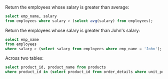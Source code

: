 Return the employees whose salary is greater than average:

```sql
select emp_name, salary 
from employees where salary > (select avg(salary) from employees);
```

Return the employees whose salary is greater than John's salary: 

```sql
select emp_name 
from employees
where salary > (select salary from employees where emp_name = 'John');
```

Across two tables:

```sql
select product_id, product_name from products
where product_id in (select product_id from order_details where unit_price < 100);
```
























